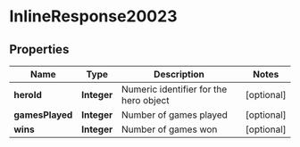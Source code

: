 
# InlineResponse20023

## Properties
Name | Type | Description | Notes
------------ | ------------- | ------------- | -------------
**heroId** | **Integer** | Numeric identifier for the hero object |  [optional]
**gamesPlayed** | **Integer** | Number of games played |  [optional]
**wins** | **Integer** | Number of games won |  [optional]



